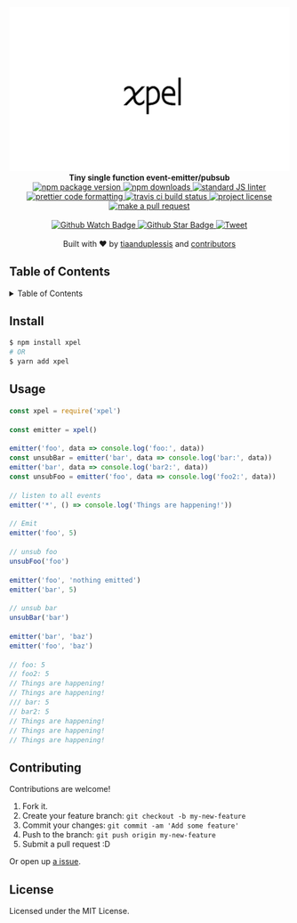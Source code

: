 
<div align="center">
  <img src="media/xpel.png" alt=""/>
</div>
<div align="center">
  <strong>Tiny single function event-emitter/pubsub</strong>
</div>
<div align="center">
  <a href="https://npmjs.org/package/xpel">
    <img src="https://img.shields.io/npm/v/xpel.svg?style=flat-square" alt="npm package version" />
  </a>
  <a href="https://npmjs.org/package/xpel">
  <img src="https://img.shields.io/npm/dm/xpel.svg?style=flat-square" alt="npm downloads" />
  </a>
  <a href="https://github.com/feross/standard">
    <img src="https://img.shields.io/badge/code%20style-standard-brightgreen.svg?style=flat-square" alt="standard JS linter" />
  </a>
  <a href="https://github.com/prettier/prettier">
    <img src="https://img.shields.io/badge/styled_with-prettier-ff69b4.svg?style=flat-square" alt="prettier code formatting" />
  </a>
  <a href="https://travis-ci.org/tiaanduplessis/xpel">
    <img src="https://img.shields.io/travis/tiaanduplessis/xpel.svg?style=flat-square" alt="travis ci build status" />
  </a>
  <a href="https://github.com/tiaanduplessis/xpel/blob/master/LICENSE">
    <img src="https://img.shields.io/npm/l/xpel.svg?style=flat-square" alt="project license" />
  </a>
  <a href="http://makeapullrequest.com">
    <img src="https://img.shields.io/badge/PRs-welcome-brightgreen.svg?style=flat-square" alt="make a pull request" />
  </a>
</div>
<br>
<div align="center">
  <a href="https://github.com/tiaanduplessis/xpel/watchers">
    <img src="https://img.shields.io/github/watchers/tiaanduplessis/xpel.svg?style=social" alt="Github Watch Badge" />
  </a>
  <a href="https://github.com/tiaanduplessis/xpel/stargazers">
    <img src="https://img.shields.io/github/stars/tiaanduplessis/xpel.svg?style=social" alt="Github Star Badge" />
  </a>
  <a href="https://twitter.com/intent/tweet?text=Check%20out%20xpel!%20https://github.com/tiaanduplessis/xpel%20%F0%9F%91%8D">
    <img src="https://img.shields.io/twitter/url/https/github.com/tiaanduplessis/xpel.svg?style=social" alt="Tweet" />
  </a>
</div>
<br>
<div align="center">
  Built with ❤︎ by <a href="https://github.com/tiaanduplessis">tiaanduplessis</a> and <a href="https://github.com/tiaanduplessis/xpel/contributors">contributors</a>
</div>

<h2>Table of Contents</h2>
<details>
  <summary>Table of Contents</summary>
  <li><a href="#install">Install</a></li>
  <li><a href="#usage">Usage</a></li>
  <li><a href="#contribute">Contribute</a></li>
  <li><a href="#license">License</a></li>
</details>

## Install

```sh
$ npm install xpel
# OR
$ yarn add xpel
```

## Usage

```js
const xpel = require('xpel')

const emitter = xpel()

emitter('foo', data => console.log('foo:', data))
const unsubBar = emitter('bar', data => console.log('bar:', data))
emitter('bar', data => console.log('bar2:', data))
const unsubFoo = emitter('foo', data => console.log('foo2:', data))

// listen to all events
emitter('*', () => console.log('Things are happening!'))

// Emit
emitter('foo', 5)

// unsub foo
unsubFoo('foo')

emitter('foo', 'nothing emitted')
emitter('bar', 5)

// unsub bar
unsubBar('bar')

emitter('bar', 'baz')
emitter('foo', 'baz')

// foo: 5
// foo2: 5
// Things are happening!
// Things are happening!
/// bar: 5
// bar2: 5
// Things are happening!
// Things are happening!
// Things are happening!

```

## Contributing

Contributions are welcome!

1. Fork it.
2. Create your feature branch: `git checkout -b my-new-feature`
3. Commit your changes: `git commit -am 'Add some feature'`
4. Push to the branch: `git push origin my-new-feature`
5. Submit a pull request :D

Or open up [a issue](https://github.com/tiaanduplessis/xpel/issues).

## License

Licensed under the MIT License.
